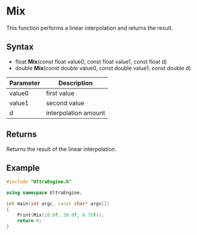 # Mix

This function performs a linear interpolation and returns the result.

## Syntax

- float **Mix**(const float value0, const float value1, const float d)
- double **Mix**(const double value0, const double value1, const double d)

| Parameter | Description |
| --- | --- |
| value0 | first value |
| value1 | second value |
| d | interpolation amount |

## Returns

Returns the result of the linear interpolation.

## Example
```c++
#include "UltraEngine.h"

using namespace UltraEngine;

int main(int argc, const char* argv[])
{
    Print(Mix(10.0f, 20.0f, 0.75f));
    return 0;
}
```
